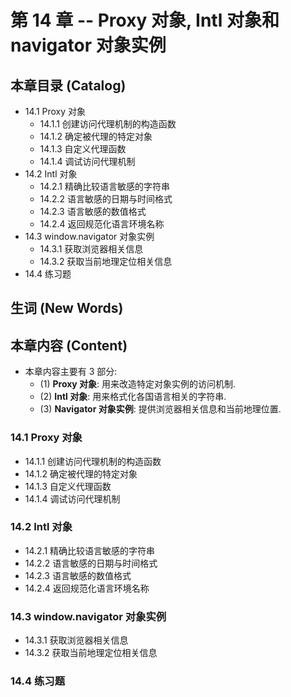 # 第 14 章 -- Proxy 对象, Intl 对象和 navigator 对象实例

## 本章目录 (Catalog)
- 14.1 Proxy 对象
    + 14.1.1 创建访问代理机制的构造函数
    + 14.1.2 确定被代理的特定对象 
    + 14.1.3 自定义代理函数
    + 14.1.4 调试访问代理机制
- 14.2 Intl 对象
    + 14.2.1 精确比较语言敏感的字符串 
    + 14.2.2 语言敏感的日期与时间格式
    + 14.2.3 语言敏感的数值格式
    + 14.2.4 返回规范化语言环境名称
- 14.3 window.navigator 对象实例
    + 14.3.1 获取浏览器相关信息
    + 14.3.2 获取当前地理定位相关信息
- 14.4 练习题 


## 生词 (New Words)



## 本章内容 (Content)
- 本章内容主要有 3 部分: 
    + (1) **Proxy 对象**: 用来改造特定对象实例的访问机制.
    + (2) **Intl 对象**: 用来格式化各国语言相关的字符串.
    + (3) **Navigator 对象实例**: 提供浏览器相关信息和当前地理位置.

### 14.1 Proxy 对象
- 14.1.1 创建访问代理机制的构造函数
- 14.1.2 确定被代理的特定对象 
- 14.1.3 自定义代理函数
- 14.1.4 调试访问代理机制

### 14.2 Intl 对象
- 14.2.1 精确比较语言敏感的字符串 
- 14.2.2 语言敏感的日期与时间格式
- 14.2.3 语言敏感的数值格式
- 14.2.4 返回规范化语言环境名称

### 14.3 window.navigator 对象实例
- 14.3.1 获取浏览器相关信息
- 14.3.2 获取当前地理定位相关信息

### 14.4 练习题 